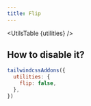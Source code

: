 ```yaml
---
title: Flip
---
```


<script>
	import UtilsTable from '$lib/UtilsTable.svelte'
	import {getUtilities} from '$utils/tailwind.js'
	import flip from 'tailwindcss-addons/src/utilities/flip.cjs'
	const utilities = getUtilities(flip.handler);
</script>

<UtilsTable {utilities} />

## How to disable it?

```js
tailwindcssAddons({
  utilities: {
    flip: false,
  },
})
```
